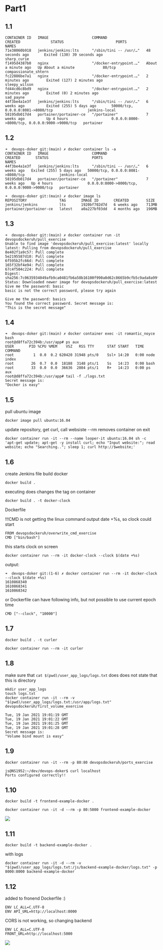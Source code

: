 # Part1

## 1.1

```
CONTAINER ID   IMAGE                    COMMAND                  CREATED              STATUS                        PORTS                                            NAMES
71e38060b918   jenkins/jenkins:lts      "/sbin/tini -- /usr/…"   48 seconds ago       Exited (130) 39 seconds ago                                                    sharp_curie
f1495d4387b0   nginx                    "/docker-entrypoint.…"   About a minute ago   Up About a minute             80/tcp                                           compassionate_shtern
fc22886be7a1   nginx                    "/docker-entrypoint.…"   2 minutes ago        Exited (127) 2 minutes ago                                                     sleepy_wilson
fd44cd6c8bd9   nginx                    "/docker-entrypoint.…"   2 minutes ago        Exited (0) 2 minutes ago                                                       sad_payne
44f3be4a1e3f   jenkins/jenkins:lts      "/sbin/tini -- /usr/…"   6 weeks ago          Exited (255) 5 days ago       50000/tcp, 0.0.0.0:8081->8080/tcp                jenkins-local
58195db017d4   portainer/portainer-ce   "/portainer"             7 weeks ago          Up 4 hours                    0.0.0.0:8000->8000/tcp, 0.0.0.0:9000->9000/tcp   portainer
```

## 1.2 

```
➜  devops-doker git:(main) ✗ docker container ls -a                               
CONTAINER ID   IMAGE                    COMMAND                  CREATED       STATUS                    PORTS                                            NAMES
44f3be4a1e3f   jenkins/jenkins:lts      "/sbin/tini -- /usr/…"   6 weeks ago   Exited (255) 5 days ago   50000/tcp, 0.0.0.0:8081->8080/tcp                jenkins-local
58195db017d4   portainer/portainer-ce   "/portainer"             7 weeks ago   Up 4 hours                0.0.0.0:8000->8000/tcp, 0.0.0.0:9000->9000/tcp   portainer
```


```
➜  devops-doker git:(main) ✗ docker image ls             
REPOSITORY               TAG       IMAGE ID       CREATED        SIZE
jenkins/jenkins          lts       1920bf702d7d   6 weeks ago    713MB
portainer/portainer-ce   latest    a0a227bf03dd   4 months ago   196MB
```

## 1.3

```
➜  devops-doker git:(main) ✗ docker container run -it devopsdockeruh/pull_exercise
Unable to find image 'devopsdockeruh/pull_exercise:latest' locally
latest: Pulling from devopsdockeruh/pull_exercise
8e402f1a9c57: Pull complete 
5e2195587d10: Pull complete 
6f595b2fc66d: Pull complete 
165f32bf4e94: Pull complete 
67c4f504c224: Pull complete 
Digest: sha256:7c0635934049afb9ca0481fb6a58b16100f990a0d62c8665b9cfb5c9ada8a99f
Status: Downloaded newer image for devopsdockeruh/pull_exercise:latest
Give me the password: basic
basic is not the correct password, please try again

Give me the password: basics
You found the correct password. Secret message is:
"This is the secret message"
```

## 1.4

```
➜  devops-doker git:(main) ✗ docker container exec -it romantic_noyce bash
root@d8ffa72c394b:/usr/app# ps aux
USER       PID %CPU %MEM    VSZ   RSS TTY      STAT START   TIME COMMAND
root         1  0.0  0.2 620420 31948 pts/0    Ssl+ 14:20   0:00 node index
root        26  0.7  0.0  18188  3148 pts/1    Ss   14:23   0:00 bash
root        33  0.0  0.0  36636  2804 pts/1    R+   14:23   0:00 ps aux
root@d8ffa72c394b:/usr/app# tail -f ./logs.txt 
Secret message is:
"Docker is easy"
```

## 1.5
pull ubuntu image

```
docker image pull ubuntu:16.04
```

update repository, get curl, call websiste
--rm removes container on exit
```
docker container run -it --rm --name looper-it ubuntu:16.04 sh -c 'apt-get update; apt-get -y install curl; echo "Input website:"; read website; echo "Searching.."; sleep 1; curl http://$website;'
```

## 1.6
create Jenkins file
build docker

```
docker build . 
```

executing does changes the tag on container
```
docker build . -t docker-clock
```

Dockerfile

!!!CMD is not getting the linux command output date +%s, so clock could start

```
FROM devopsdockeruh/overwrite_cmd_exercise
CMD ["bin/bash"]
```

this starts clock on screen
```
docker container run --rm -it docker-clock --clock $(date +%s)
```
output:
```
➜  devops-doker git:(1-6) ✗ docker container run --rm -it docker-clock --clock $(date +%s)
1610868340
1610868341
1610868342
```

or Dockerfile can have following info, but not possible to use current epoch time
```
CMD ["--clock", "10000"]
```

## 1.7 

```
docker build . -t curler
```

```
docker container run --rm -it curler
```

## 1.8

make sure that `cat $(pwd)/user_app_logs/logs.txt` does does not state that this is directory

```
mkdir user_app_logs
touch logs.txt
docker container run -it --rm -v "$(pwd)/user_app_logs/logs.txt:/usr/app/logs.txt" devopsdockeruh/first_volume_exercise
```

```
Tue, 19 Jan 2021 19:01:19 GMT
Tue, 19 Jan 2021 19:01:22 GMT
Tue, 19 Jan 2021 19:01:25 GMT
Tue, 19 Jan 2021 19:01:28 GMT
Secret message is:
"Volume bind mount is easy"
```

## 1.9

```
docker container run -it --rm -p 80:80 devopsdockeruh/ports_exercise
```

```
js@NS1952:~/dev/devops-doker$ curl localhost
Ports configured correctly!!
```

## 1.10

```
docker build -t frontend-example-docker . 
```

```
docker container run -it -d --rm -p 80:5000 frontend-example-docker
```

![](https://github.com/jserovs/devops-doker/blob/main/2021-01-19%2021_30_07-Window.png?raw=true)


## 1.11

```
docker build -t backend-example-docker . 
```

with logs
```
docker container run -it -d --rm -v "$(pwd)/user_app_logs/logs.txt:/js/backend-example-docker/logs.txt" -p 8000:8000 backend-example-docker
```



## 1.12

added to fronend Dockerfile :)

```
ENV LC_ALL=C.UTF-8
ENV API_URL=http://localhost:8000
```

CORS is not working, so changing backend

```
ENV LC_ALL=C.UTF-8
FRONT_URL=http://localhost:5000
```

![](https://github.com/jserovs/devops-doker/blob/main/2021-01-19%2022_30_07-Window.png?raw=true)